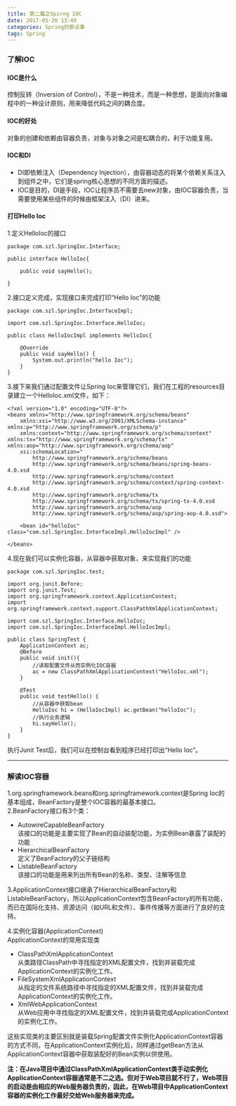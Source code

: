 ```yaml
---
title: 第二篇之Spirng IOC
date: 2017-05-26 13:49
categories: Spring的那点事
tags: Spring
---
```


### 了解IOC
#### IOC是什么
控制反转（Inversion of Control），不是一种技术，而是一种思想，是面向对象编程中的一种设计原则，用来降低代码之间的耦合度。
#### IOC的好处
对象的创建和依赖由容器负责，对象与对象之间是松耦合的，利于功能复用。
#### IOC和DI
- DI即依赖注入（Dependency Injection），由容器动态的将某个依赖关系注入到组件之中，它们是spring核心思想的不同方面的描述。
- IOC是目的，DI是手段，IOC让程序员不需要去new对象，由IOC容器负责，当需要使用某些组件的时候由框架注入（DI）进来。

#### 打印Hello Ioc

1.定义HelloIoc的接口
```
package com.szl.SpringIoc.Interface;

public interface HelloIoc{
	
	public void sayHello();
	
} 

```
2.接口定义完成，实现接口来完成打印“Hello Ioc”的功能
```
package com.szl.SpringIoc.InterfaceImpl;

import com.szl.SpringIoc.Interface.HelloIoc;

public class HelloIocImpl implements HelloIoc{

	@Override
	public void sayHello() {
		System.out.println("hello Ioc");
	}
} 

```
3.接下来我们通过配置文件让Spring Ioc来管理它们，我们在工程的resources目录建立一个HelloIoc.xml文件，如下：
```
<?xml version="1.0" encoding="UTF-8"?>
<beans xmlns="http://www.springframework.org/schema/beans"
	xmlns:xsi="http://www.w3.org/2001/XMLSchema-instance" xmlns:p="http://www.springframework.org/schema/p"
	xmlns:context="http://www.springframework.org/schema/context" xmlns:tx="http://www.springframework.org/schema/tx" xmlns:aop="http://www.springframework.org/schema/aop"
	xsi:schemaLocation="
		http://www.springframework.org/schema/beans
		http://www.springframework.org/schema/beans/spring-beans-4.0.xsd
		http://www.springframework.org/schema/context
		http://www.springframework.org/schema/context/spring-context-4.0.xsd
		http://www.springframework.org/schema/tx
		http://www.springframework.org/schema/tx/spring-tx-4.0.xsd
	    http://www.springframework.org/schema/aop 
        http://www.springframework.org/schema/aop/spring-aop-4.0.xsd">
	
	<bean id="helloIoc" class="com.szl.SpringIoc.InterfaceImpl.HelloIocImpl" />

</beans>

```
4.现在我们可以实例化容器，从容器中获取对象，来实现我们的功能
```
package com.szl.SpringIoc.test;

import org.junit.Before;
import org.junit.Test;
import org.springframework.context.ApplicationContext;
import org.springframework.context.support.ClassPathXmlApplicationContext;

import com.szl.SpringIoc.Interface.HelloIoc;
import com.szl.SpringIoc.InterfaceImpl.HelloIocImpl;

public class SpringTest {
	ApplicationContext ac;
	@Before
	public void init(){
		//读取配置文件从而实例化IOC容器
		ac = new ClassPathXmlApplicationContext("HelloIoc.xml");
	}

	@Test
	public void testHello() {
		//从容器中获取bean
		HelloIoc hi = (HelloIocImpl) ac.getBean("helloIoc");
		//执行业务逻辑
		hi.sayHello();
	}
}

```
执行Junit Test后，我们可以在控制台看到程序已经打印出“Hello Ioc”。

---

### 解读IOC容器
1.org.springframework.beans和org.springframework.context是Spring Ioc的基本组成，BeanFactory是整个IOC容器的最基本接口。  
2.BeanFactory接口有3个类：
- AutowireCapableBeanFactory  
该接口的功能是主要实现了Bean的自动装配功能，为实例Bean暴露了装配的功能
- HierarchicalBeanFactory  
定义了BeanFactory的父子链结构 
- ListableBeanFactory  
该接口的功能是用来列出所有Bean的名称、类型、注解等信息   

3.ApplicationContext接口继承了HierarchicalBeanFactory和ListableBeanFactory，所以ApplicationContext包含BeanFactory的所有功能，而已在国际化支持、资源访问（如URL和文件）、事件传播等方面进行了良好的支持。

4.实例化容器(ApplicationContext)  
ApplicationContext的常用实现类
- ClassPathXmlApplicationContext  
从类路径ClassPath中寻找指定的XML配置文件，找到并装载完成ApplicationContext的实例化工作。
- FileSystemXmlApplicationContext  
从指定的文件系统路径中寻找指定的XML配置文件，找到并装载完成ApplicationContext的实例化工作。
- XmlWebApplicationContext  
从Web应用中寻找指定的XML配置文件，找到并装载完成ApplicationContext的实例化工作。

这些实现类的主要区别就是装载Spring配置文件实例化ApplicationContext容器的方式不同，在ApplicationContext实例化后，同样通过getBean方法从ApplicationContext容器中获取装配好的Bean实例以供使用。

**注：在Java项目中通过ClassPathXmlApplicationContext类手动实例化ApplicationContext容器通常是不二之选。但对于Web项目就不行了，Web项目的启动是由相应的Web服务器负责的，因此，在Web项目中ApplicationContext容器的实例化工作最好交给Web服务器来完成。**
















